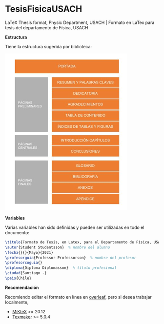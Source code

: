 # TesisFisicaUSACH
LaTeX Thesis format, Physic Department, USACH | Formato en LaTex para tesis del departamento de Física, USACH


**Estructura**

Tiene la estructura sugerida por biblioteca:

<img src='https://github.com/chacoff/TesisFisicaUSACH/blob/main/readme/structure.JPG'>


**Variables**

Varias variables han sido definidas y pueden ser utilizadas en todo el documento:

```tex
\titulo{Formato de Tesis, en Latex, para el Departamento de Física, USACH}
\autor{Student Studentsson}  % nombre del alumno
\fecha{}{}{Mayo}{2021}
\profesorguia{Professor Professorson}  % nombre del profesor
\profesorcoguia{}
\diploma{Diploma Diplomasson}  % título profesional
\ciudad{Santiago -}
\pais{Chile}
```

**Recomendación**

Recomiendo editar el formato en línea en [overleaf](https://www.overleaf.com), pero si desea trabajar localmente, 

- [MiKteX](https://miktex.org/) >= 20.12
- [Texmaker](https://www.xm1math.net/texmaker/index.html) >= 5.0.4
